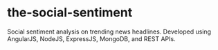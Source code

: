 # the-social-sentiment
Social sentiment analysis on trending news headlines. Developed using AngularJS, NodeJS, ExpressJS, MongoDB, and REST APIs.
